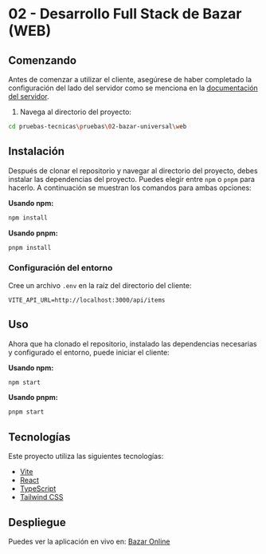 # 02 - Desarrollo Full Stack de Bazar (WEB)

## Comenzando

Antes de comenzar a utilizar el cliente, asegúrese de haber completado la configuración del lado del servidor como se menciona en la [documentación del servidor](/pruebas/02-bazar-universal/api/README.md).

1. Navega al directorio del proyecto:

```bash
cd pruebas-tecnicas\pruebas\02-bazar-universal\web
```

## Instalación

Después de clonar el repositorio y navegar al directorio del proyecto, debes instalar las dependencias del proyecto. Puedes elegir entre `npm` o `pnpm` para hacerlo. A continuación se muestran los comandos para ambas opciones:

**Usando npm:**

```bash
npm install
```

**Usando pnpm:**

```bash
pnpm install
```

### Configuración del entorno

Cree un archivo `.env` en la raíz del directorio del cliente:

```env
VITE_API_URL=http://localhost:3000/api/items
```

## Uso

Ahora que ha clonado el repositorio, instalado las dependencias necesarias y configurado el entorno, puede iniciar el cliente:

**Usando npm:**

```bash
npm start
```

**Usando pnpm:**

```bash
pnpm start
```

## Tecnologías

Este proyecto utiliza las siguientes tecnologías:

- [Vite](https://vitejs.dev/)
- [React](https://es.react.dev/)
- [TypeScript](https://www.typescriptlang.org/)
- [Tailwind CSS](https://tailwindcss.com/)

## Despliegue

Puedes ver la aplicación en vivo en: [Bazar Online](https://pruebas-tecnicas-eosin.vercel.app/)